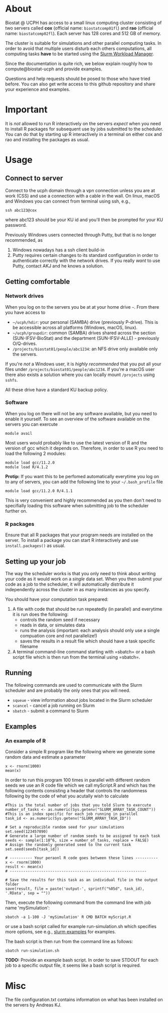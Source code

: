 # About 

Biostat @ UCPH has
access to a small linux computing cluster consisting of two servers called **cox**
(official name: ```biostatcomp01fl```) and **rao**
(official name: ```biostatcomp02fl```). Each server has 128 cores and
512 GB of memory.

The cluster is
suitable for simulations and other parallel computing tasks.  In order
to avoid that multiple users disturb each others computations, all
computing tasks **have** to be started using the [Slurm Workload Manager](https://slurm.schedmd.com/documentation.html).

Since the documentation is quite rich, we below explain roughly how to
compute@biostat-ucph and provide examples.

Questions and help requests should be posed to those who have tried
before. You can also get write access to this github repository and
share your experience and examples.

# Important

It is *not* allowed to run R interactively on the servers *expect*
when you need to install R packages for subsequent use by jobs
submitted to the scheduler. You can do that by starting up R
interactively in a terminal on either cox and rao and installing the
packages as usual.

# Usage

## Connect to server

Connect to the ucph domain through a vpn connection unless you are at work (CSS) and use a connection with a cable in the wall.
On linux, macOS and Windows you can connect from terminal using ssh, e.g.,

```
ssh abc123@cox
```

where abc123 should be your KU id and you'll then be prompted for your KU password.

Previously Windows users connected through Putty, but that is no longer recommended, as

1) Windows nowadays has a ssh client build-in
2) Putty requires certain changes to its standard configuration in order to authenticate correctly with the network drives. If you really *want* to use Putty, contact AKJ and he knows a solution.

## Getting comfortable

### Network drives

When you log on to the servers you be at at your home drive `~`. From there you have access to

* `~/ucph/hdir`: your personal (SAMBA) drive (previously P-drive). This is be accessible across all platforms (Windows, macOS, linux).
* `~/ucph/groupdir`: common (SAMBA) drives shared across the section (SUN-IFSV-BioStat) and the department (SUN-IFSV-ALLE) - previously O/Q-drives.
* `/projects/biostat01/people/abc1234`: an NFS drive only available only the servers.

If you're *not* a Windows user, it is *highly recommended* that you put all your files under `/projects/biostat01/people/abc1234`. If you're a macOS user there also exists a solution where you can locally mount `/projects` using `sshfs`.

All these drive have a standard KU backup policy.

### Software

When you log on there will not be any software available, but you need to enable it yourself.
To see an overview of the software available on the servers you can exercute

```
module avail
```

Most users would probably like to use the latest version of R and the version of gcc
which it depends on. Therefore, in order to use R you need to load the following 2 modules:

```
module load gcc/11.2.0
module load R/4.1.2
```

**Protip:** If you want this to be perfomed automatically everytime you log on to any of servers,
you can add the following line to your `~/.bash_profile` file

```
module load gcc/11.2.0 R/4.1.1
```

This is very convenient and highly recommended as you then don't need to specifially loading this software
when submitting job to the scheduler further on.


### R packages

Ensure that all R packages that your program needs are installed on
the server. To install a package you can start R interactively and
use `install.packages()` as usual. 

## Setting up your job

The way the scheduler works is that you only need to think about writing your code as it would work on a *single* data set. 
When you then submit your code as a job to the scheduler, it will automatically distribute it independently across the cluster in as many instances as you specify.

You should have your computation task prepared:

1. A file with code that should be run repeatedly (in parallel) and everytime it is run does the following:
   * controls the random seed if necessary
   * reads in data, or simulates data
   * runs the analysis (important: each analysis should only use a single compuation core and not parallelize!) 
   * saves the results in a result file which should have a task specific filename
2. A terminal command-line command starting with =sbatch= or a bash script file which is then run from the terminal using =sbatch=.

## Running

The following commands are used to communicate with the Slurm scheduler and are probably the only ones that you will need.

* ```squeue``` - view information about jobs located in the Slurm scheduler
* ```scancel``` - cancel a job running on Slurm
* ```sbatch``` - submit a command to Slurm


## Examples

### An example of R
Consider a simple R program like the following where we generate some random
data and estimate a parameter

```
x <- rnorm(1000)
mean(x)
```

In order to run this program 100 times in parallel with different random seeds we use
an R code file which we call myScript.R and which has the following
contents consisting a header that controls the randomness following by the code of what 
you acutally wish to calculate

```
#This is the total number of jobs that you told Slurm to exercute
number_of_tasks <- as.numeric(Sys.getenv("SLURM_ARRAY_TASK_COUNT"))
#This is an index specific for each job running in parallel
task_id <- as.numeric(Sys.getenv("SLURM_ARRAY_TASK_ID"))

# Set a reproducible random seed for your simulations
set.seed(123457890)
# Generate a large number of random seeds to be assigned to each task
seeds <- sample(1:10^6, size = number_of_tasks, replace = FALSE)
# Assign the randomly generated seed to the current task
set.seed(seeds[task_id])

# ---------- Your peraonl R code goes between these lines ----------
x <- rnorm(1000)
result <- mean(x)
# -------------------------------------------------------------

# Save the results for this task as an individual file in the output folder
save(result, file = paste('output-', sprintf("%05d", task_id), '.RData', sep = ""))
```
Then, execute the following command from the command line with job name 'mySimulation':

```sbatch -a 1-100 -J 'mySimulation' R CMD BATCH myScript.R```

or use a bash script called for example run-simulation.sh which
specifies more options, see e.g., [slurm
examples](https://computing.sas.upenn.edu/gpc/job/slurm) for examples.

The bash script is then run from the command line as follows:

```sbatch run-simulation.sh```

**TODO:** Provide an example bash script. In order to save STDOUT for each job to a specific output file,
it seems like a bash script is required.

# Misc

The file configuration.txt contains information on what has been
installed on the servers by Andreas KJ. 

